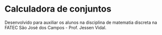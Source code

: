 <h1>Calculadora de conjuntos</h1>

<p>Desenvolvido para auxiliar os alunos na disciplina de matematia discreta na FATEC São José dos Campos - Prof. Jessen Vidal.</p>


